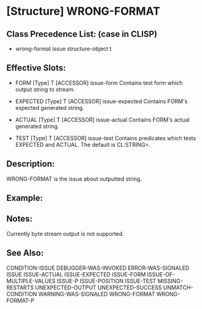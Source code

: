 # [Structure] WRONG-FORMAT

## Class Precedence List: (case in CLISP)

* wrong-format issue structure-object t

## Effective Slots:

* FORM [Type] T
[ACCESSOR] issue-form
Contains test form which output string to stream.

* EXPECTED [Type] T
[ACCESSOR] issue-expected
Contains FORM's expected generated string.

* ACTUAL [Type] T
[ACCESSOR] issue-actual
Contains FORM's actual generated string.

* TEST [Type] T
[ACCESSOR] issue-test
Contains predicates which tests EXPECTED and ACTUAL.
The default is CL:STRING=.

## Description:
WRONG-FORMAT is the issue about outputted string.

## Example:

## Notes:
Currently byte stream output is not supported.

## See Also:

CONDITION-ISSUE
DEBUGGER-WAS-INVOKED
ERROR-WAS-SIGNALED
ISSUE
ISSUE-ACTUAL
ISSUE-EXPECTED
ISSUE-FORM
ISSUE-OF-MULTIPLE-VALUES
ISSUE-P
ISSUE-POSITION
ISSUE-TEST
MISSING-RESTARTS
UNEXPECTED-OUTPUT
UNEXPECTED-SUCCESS
UNMATCH-CONDITION
WARNING-WAS-SIGNALED
WRONG-FORMAT
WRONG-FORMAT-P

